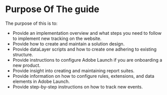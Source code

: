 # Purpose Of The guide

The purpose of this is to:
- Provide an implementation overview and what steps you need to follow to implement new tracking on the website.
- Provide how to create and maintain a solution design.
- Provide dataLayer scripts and how to create one adhering to existing structure.
- Provide instructions to configure Adobe Launch if you are onboarding a new product.
- Provide insight into creating and maintaining report suites.
- Provide information on how to configure rules, extensions, and data elements in Adobe Launch.
- Provide step-by-step instructions on how to track new events.
